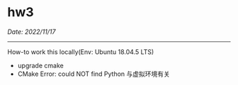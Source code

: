 # hw3

*Date: 2022/11/17*

---

How-to work this locally(Env: Ubuntu 18.04.5 LTS)

- upgrade cmake
- CMake Error: could NOT find Python 与虚拟环境有关


